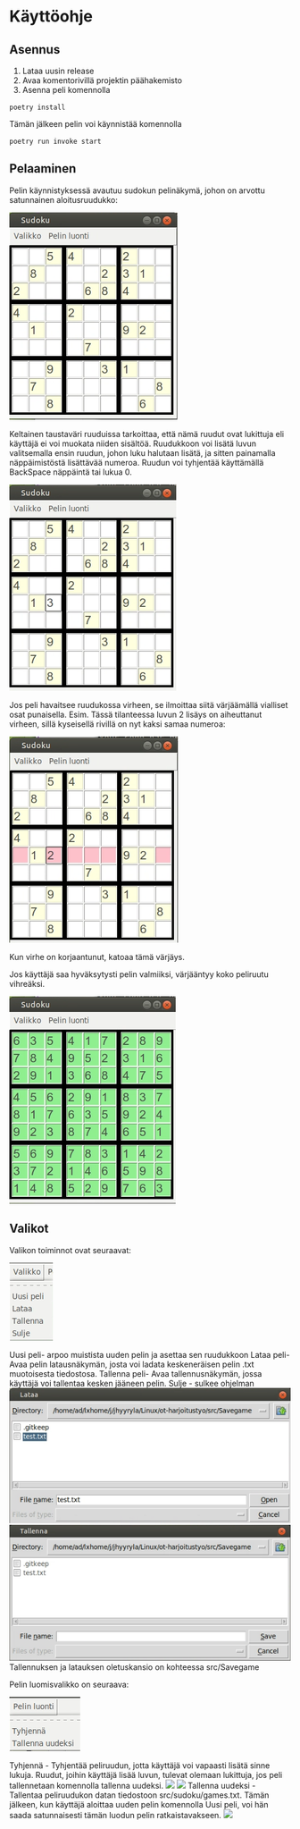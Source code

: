 
# Käyttöohje

## Asennus
1. Lataa uusin release
2. Avaa komentorivillä projektin päähakemisto
3. Asenna peli komennolla 
```
poetry install
```
Tämän jälkeen pelin voi käynnistää komennolla 
```
poetry run invoke start
```

## Pelaaminen
Pelin käynnistyksessä avautuu sudokun pelinäkymä, johon on arvottu satunnainen aloitusruudukko:

![](kuvat/peliruudukko.png)

Keltainen taustaväri ruuduissa tarkoittaa, että nämä ruudut ovat lukittuja eli käyttäjä ei voi muokata niiden sisältöä. 
Ruudukkoon voi lisätä luvun valitsemalla ensin ruudun, johon luku halutaan lisätä, ja sitten painamalla näppäimistöstä lisättävää numeroa. Ruudun voi tyhjentää käyttämällä BackSpace näppäintä tai lukua 0.

![](kuvat/pelilisays.png)

Jos peli havaitsee ruudukossa virheen, se ilmoittaa siitä värjäämällä vialliset osat punaisella. Esim. Tässä tilanteessa luvun 2 lisäys on aiheuttanut virheen, sillä kyseisellä rivillä on nyt kaksi samaa numeroa:

![](kuvat/pelivirhe.png)

Kun virhe on korjaantunut, katoaa tämä värjäys.

Jos käyttäjä saa hyväksytysti pelin valmiiksi, värjääntyy koko peliruutu vihreäksi.

![](kuvat/pelivalmis.png)

## Valikot
Valikon toiminnot ovat seuraavat:
 
 ![](kuvat/pelivalikko.png)
 
 Uusi peli- arpoo muistista uuden pelin ja asettaa sen ruudukkoon
 Lataa peli- Avaa pelin latausnäkymän, josta voi ladata keskeneräisen pelin .txt muotoisesta tiedostosa.
 Tallenna peli- Avaa tallennusnäkymän, jossa käyttäjä voi tallentaa kesken jääneen pelin.
 Sulje - sulkee ohjelman
 ![](kuvat/pelilatausnakyma.png)  ![](kuvat/pelitallennusnakyma.png)
 Tallennuksen ja latauksen oletuskansio on kohteessa src/Savegame
 
 Pelin luomisvalikko on seuraava:
 
 ![](kuvat/peliluomisvalikko.png)
 
 Tyhjennä - Tyhjentää peliruudun, jotta käyttäjä voi vapaasti lisätä sinne lukuja. Ruudut, joihin käyttäjä lisää luvun, tulevat olemaan lukittuja, jos peli tallennetaan komennolla tallenna uudeksi.
 ![](kuvat/pelityhja) ![](kuvat/peliluotu)
 Tallenna uudeksi - Tallentaa peliruudukon datan tiedostoon src/sudoku/games.txt. Tämän jälkeen, kun käyttäjä aloittaa uuden pelin komennolla Uusi peli, voi hän saada satunnaisesti tämän luodun pelin ratkaistavakseen.
 ![](kuvat/peliluotupelattavana)
